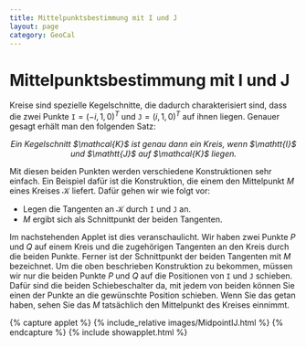 ```yaml
---
title: Mittelpunktsbestimmung mit I und J
layout: page
category: GeoCal
---
```


# Mittelpunktsbestimmung mit I und J
Kreise sind spezielle Kegelschnitte, die dadurch charakterisiert sind, dass die zwei Punkte $\mathtt{I}=(-i,1,0)^T$ und $\mathtt{J}=(i,1,0)^T$ auf ihnen liegen. Genauer gesagt erhält man den folgenden Satz:
<div align="center">
<p><i>Ein Kegelschnitt $\mathcal{K}$ ist genau dann ein Kreis, wenn $\mathtt{I}$ und $\mathtt{J}$ auf $\mathcal{K}$ liegen.</i></p>
</div>

Mit diesen beiden Punkten werden verschiedene Konstruktionen sehr einfach. Ein Beispiel dafür ist die Konstruktion, die einem den Mittelpunkt $M$ eines Kreises $\mathcal{K}$ liefert. Dafür gehen wir wie folgt vor:
   * Legen die Tangenten an $\mathcal{K}$ durch $\mathtt{I}$ und $\mathtt{J}$ an.
   * $M$ ergibt sich als Schnittpunkt der beiden Tangenten.

Im nachstehenden Applet ist dies veranschaulicht. Wir haben zwei Punkte $P$ und $Q$ auf einem Kreis und die zugehörigen Tangenten an den Kreis durch die beiden Punkte. Ferner ist der Schnittpunkt der beiden Tangenten mit $M$ bezeichnet. Um die oben beschrieben Konstruktion zu bekommen, müssen wir nur die beiden Punkte $P$ und $Q$ auf die Positionen von $\mathtt{I}$ und $\mathtt{J}$ schieben. Dafür sind die beiden Schiebeschalter da, mit jedem von beiden können Sie einen der Punkte an die gewünschte Position schieben. Wenn Sie das getan haben, sehen Sie das $M$ tatsächlich den Mittelpunkt des Kreises einnimmt.


{% capture applet %} {% include_relative images/MidpointIJ.html %} {% endcapture %}
{% include showapplet.html %}
